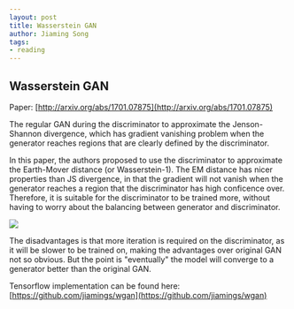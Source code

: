 ```yaml
---
layout: post
title: Wasserstein GAN
author: Jiaming Song
tags:
- reading
---
```


## Wasserstein GAN

Paper: [http://arxiv.org/abs/1701.07875](http://arxiv.org/abs/1701.07875)



The regular GAN during the discriminator to approximate the Jenson-Shannon divergence, which has gradient vanishing problem when the generator reaches regions that are clearly defined by the discriminator.

In this paper, the authors proposed to use the discriminator to approximate the Earth-Mover distance (or Wasserstein-1). The EM distance has nicer properties than JS divergence, in that the gradient will not vanish when the generator reaches a region that the discriminator has high conficence over. Therefore, it is suitable for the discriminator to be trained more, without having to worry about the balancing between generator and discriminator.

![]({{site.baseurl}}/public/img/reading/w-gan.png)



The disadvantages is that more iteration is required on the discriminator, as it will be slower to be trained on, making the advantages over original GAN not so obvious. But the point is "eventually" the model will converge to a generator better than the original GAN.



Tensorflow implementation can be found here: [https://github.com/jiamings/wgan](https://github.com/jiamings/wgan)